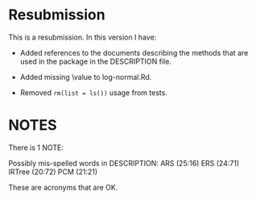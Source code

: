 # Resubmission

This is a resubmission. In this version I have:

- Added references to the documents describing the methods that are used in the package in the DESCRIPTION file.

- Added missing \value to log-normal.Rd.

- Removed `rm(list = ls())` usage from tests.

# NOTES

There is 1 NOTE:

Possibly mis-spelled words in DESCRIPTION:
     ARS (25:16)
     ERS (24:71)
     IRTree (20:72)
     PCM (21:21)

These are acronyms that are OK.
